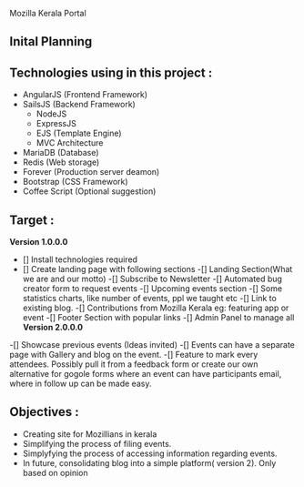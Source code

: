 Mozilla Kerala Portal

Inital Planning
---------------
## Technologies using  in this project :

- AngularJS (Frontend Framework)
- SailsJS (Backend Framework)
  - NodeJS
  - ExpressJS
  - EJS (Template Engine)
  - MVC Architecture
- MariaDB (Database)
- Redis (Web storage)
- Forever (Production server deamon)
- Bootstrap (CSS Framework)
- Coffee Script (Optional suggestion)


## Target :

**Version 1.0.0.0**

- [] Install technologies required
- [] Create landing page with following sections
  -[] Landing Section(What we are and our motto)
  -[] Subscribe to Newsletter
  -[] Automated bug creator form to request events
  -[] Upcoming events section
  -[] Some statistics charts, like number of events, ppl we taught etc
  -[] Link to existing blog. 
  -[] Contributions from Mozilla Kerala eg: featuring app or event
  -[] Footer Section with popular links
  -[] Admin Panel to manage all
**Version 2.0.0.0**

-[] Showcase previous events (Ideas invited)
-[] Events can have a separate page with Gallery and blog on the event. 
  -[] Feature to mark every attendees. Possibly pull it from a feedback form or create our own alternative for gogole forms where an event can have participants email, where in follow up can be made easy.

## Objectives :

- Creating site for Mozillians in kerala
- Simplifying the process of filing events.
- Simplyfying the process of accessing information regarding events.
- In future, consolidating blog into a simple platform( version 2). Only based on opinion
